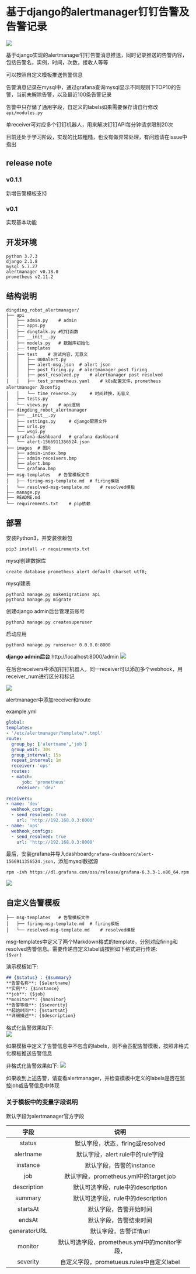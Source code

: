 # 基于django的alertmanager钉钉告警及告警记录

![](images/grafana.jpg)

基于django实现的alertmanager钉钉告警消息推送，同时记录推送的告警内容，包括告警名，实例，时间，次数，接收人等等  

可以按照自定义模板推送告警信息

告警消息记录在mysql中，通过grafana查询mysql显示不同规则下TOP10的告警，当前未解除告警，以及最近100条告警记录  

告警中只存储了通用字段，自定义的labels如果需要保存请自行修改`api/modules.py`

单receiver可对应多个钉钉机器人，用来解决钉钉API每分钟请求限制20次

目前还处于学习阶段，实现的比较粗糙，也没有做异常处理，有问题请在issue中指出

## release note

### v0.1.1  
新增告警模板支持

### v0.1  
实现基本功能

## 开发环境

```
python 3.7.3
django 2.1.8
mysql 5.7.27
alertmanager v0.18.0
prometheus v2.11.2
```

## 结构说明

```
dingding_robot_alertmanager/
├── api
│   ├── admin.py	# admin
│   ├── apps.py
│   ├── dingtalk.py	#钉钉函数
│   ├── __init__.py
│   ├── models.py	# 数据库初始化
│   ├── templates
│   ├── test	# 测试内容，无意义
│   │   ├── 000alert.py
│   │   ├── alert-msg.json	# alert json
│   │   ├── post_firing.py	# alertmanager post firing
│   │   ├── post_resolved.py	# alertmanager post resolved
│   │   ├── test_prometheus.yaml	# k8s配置文件，prometheus alertmanager 及config
│   │   └── time_reverse.py		# 时间转换，无意义
│   ├── tests.py
│   └── views.py	# api逻辑
├── dingding_robot_alertmanager
│   ├── __init__.py
│   ├── settings.py		# django配置文件
│   ├── urls.py
│   └── wsgi.py
├── grafana-dashboard	# grafana dashboard
│   └── alert-1566911356524.json
├── images	# 图片
│   ├── admin-index.bmp
│   ├── admin-receivers.bmp
│   ├── alert.bmp
│   └── grafana.bmp
├── msg-templates   # 告警模板文件
│   ├── firing-msg-template.md  # firing模板
│   └── resolved-msg-template.md    # resolved模板
├── manage.py
├── README.md
└── requirements.txt	# pip依赖
```



## 部署

安装Python3，并安装依赖包

```
pip3 install -r requirements.txt
```

mysql创建数据库

```
create database prometheus_alert default charset utf8;
```

mysql建表

```
python3 manage.py makemigrations api
python3 manage.py migrate
```

创建django admin后台管理员账号

```shell
python3 manage.py createsuperuser
```

启动应用

```shell
python3 manage.py runserver 0.0.0.0:8000
```

**django admin后台** http://localhost:8000/admin
![](admin-index.jpg)

在后台receivers中添加钉钉机器人，同一receiver可以添加多个webhook，用receiver_num进行区分和标记

![](images/admin-receivers.jpg)

alertmanager中添加receiver和route

example.yml

```yaml
global:
templates: 
- '/etc/alertmanager/template/*.tmpl'
route:
  group_by: ['alertname','job']
  group_wait: 30s
  group_interval: 15s
  repeat_interval: 1m
  receiver: 'ops'
  routes:
  - match:
      job: 'prometheus'
    receiver: 'dev'
    
receivers:
- name: 'dev'
  webhook_configs:
  - send_resolved: true
    url: 'http://192.168.0.3:8000'
- name: 'ops'
  webhook_configs:
  - send_resolved: true
    url: 'http://192.168.0.3:8000'
```

最后，安装grafana并导入dashboard`grafana-dashboard/alert-1566911356524.json`，添加mysql数据源

```shell
rpm -ivh https://dl.grafana.com/oss/release/grafana-6.3.3-1.x86_64.rpm
```
![](images/grafana.jpg)


## 自定义告警模板

```
├── msg-templates   # 告警模板文件
│   ├── firing-msg-template.md  # firing模板
│   └── resolved-msg-template.md    # resolved模板
```
msg-templates中定义了两个Markdown格式的template，分别对应firing和resolved告警信息。需要传递自定义label请按照如下格式进行传递:  
`{$var}`  

演示模板如下:
```markdown
## {$status} : {$summary}  
**告警名称**: {$alertname}  
**实例**: {$instance}  
**job**: {$job}  
**monitor**: {$monitor}  
**告警等级**: {$severity}  
**起始时间**: {$startsAt}  
**详细描述**: {$description}  
```  
格式化告警效果如下:   
![](images/格式化告警.jpg)

如果模板中定义了告警信息中不包含的labels，则不会匹配告警模板，按照非格式化模板推送告警信息  

非格式化告警效果如下:
![](images/非格式化告警.jpg)

如果收到上述告警，请查看alertmanager，并检查模板中定义的labels是否在监控job或告警信息中体现  

### 关于模板中的变量字段说明
默认字段为alertmanager官方字段  

|字段|说明|  
|:-:|:-:|  
|status|默认字段，状态，firing或resolved|  
|alertname|默认字段，alert rule中的rule字段|  
|instance|默认字段，告警的instance|   
|job|默认字段，prometheus.yml中的target job|  
|description|默认可选字段，rule中的description|  
|summary|默认可选字段，rule中的description|  
|startsAt|默认字段，告警开始时间|  
|endsAt|默认字段，告警结束时间|  
|generatorURL|默认字段，告警详情url|  
|monitor|默认可选字段，prometheus.yml中的monitor字段，|  
|severity|自定义字段，prometueus.rules中自定义label|  
